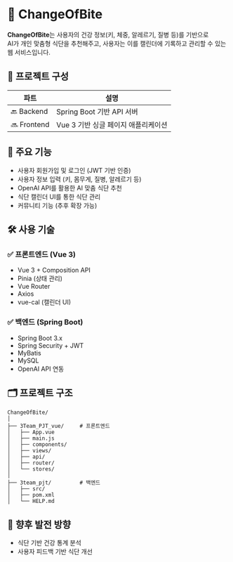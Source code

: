 # 🥗 ChangeOfBite

**ChangeOfBite**는 사용자의 건강 정보(키, 체중, 알레르기, 질병 등)를 기반으로  
AI가 개인 맞춤형 식단을 추천해주고, 사용자는 이를 캘린더에 기록하고 관리할 수 있는 웹 서비스입니다.


## 🧩 프로젝트 구성

| 파트 | 설명 |
|------|------|
| 🔙 Backend | Spring Boot 기반 API 서버 |
| 🔜 Frontend | Vue 3 기반 싱글 페이지 애플리케이션 |


## 🚀 주요 기능

- 사용자 회원가입 및 로그인 (JWT 기반 인증)
- 사용자 정보 입력 (키, 몸무게, 질병, 알레르기 등)
- OpenAI API를 활용한 AI 맞춤 식단 추천
- 식단 캘린더 UI를 통한 식단 관리
- 커뮤니티 기능 (추후 확장 가능)


## 🛠️ 사용 기술

### ✅ 프론트엔드 (Vue 3)
- Vue 3 + Composition API
- Pinia (상태 관리)
- Vue Router
- Axios
- vue-cal (캘린더 UI)

### ✅ 백엔드 (Spring Boot)
- Spring Boot 3.x
- Spring Security + JWT
- MyBatis
- MySQL
- OpenAI API 연동


## 🗂️ 프로젝트 구조

```
ChangeOfBite/
│
├── 3Team_PJT_vue/     # 프론트엔드
│   ├── App.vue
│   ├── main.js
│   ├── components/
│   ├── views/
│   ├── api/
│   ├── router/
│   └── stores/
│
├── 3team_pjt/         # 백엔드
│   ├── src/
│   ├── pom.xml
│   └── HELP.md
```


## 🔮 향후 발전 방향

- 식단 기반 건강 통계 분석
- 사용자 피드백 기반 식단 개선
